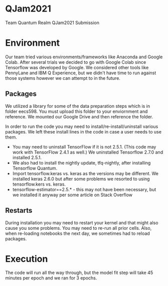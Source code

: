 # QJam2021
Team Quantum Realm QJam2021 Submission

# Environment
Our team tried various environments/frameworks like Anaconda and Google Colab.  After several trials we decided to go with Google Colab since Tensorflow was developed by Google.
We considered other tools like PennyLane and IBM Q Experience, but we didn't have time to run against those systems however we can attempt to in the future.

## Packages
We utilized a library for some of the data preparation steps which is in folder eecs598.  You must upload this folder to your enviornment and reference.  We mounted our Google Drive and then reference the folder.

In order to run the code you may need to install/re-install/uninstall various packages.  We left these install lines in the code in case a user needs to use them.
* You may need to uninstall TensorFlow if it is not 2.5.1.  (This code may work with TensorFlow 2.4.1 as well.)
We uninstalled Tensorflow 2.7.0 and installed 2.5.1.
* We also had to install the nightly update, tfq-nightly, after installing Tensorflow Quantum.
* Import tensorflow.keras vs. keras as the versions may be different.  We installed keras 2.6.0 but after some problems we resorted to using tensorflow.kers vs. keras.
* tensorflow-estimator==2.5.* - this may not have been necessary, but we installed it anyway per some article on Stack Overflow

## Restarts
During installation you may need to restart your kernel and that might also cause you some problems.  You may need to re-run all prior cells.  Also, when re-loading notebooks the next day, we sometimes had to reload packages.

# Execution
The code will run all the way through, but the model fit step will take 45 minutes per epoch and we ran for 3 epochs.
